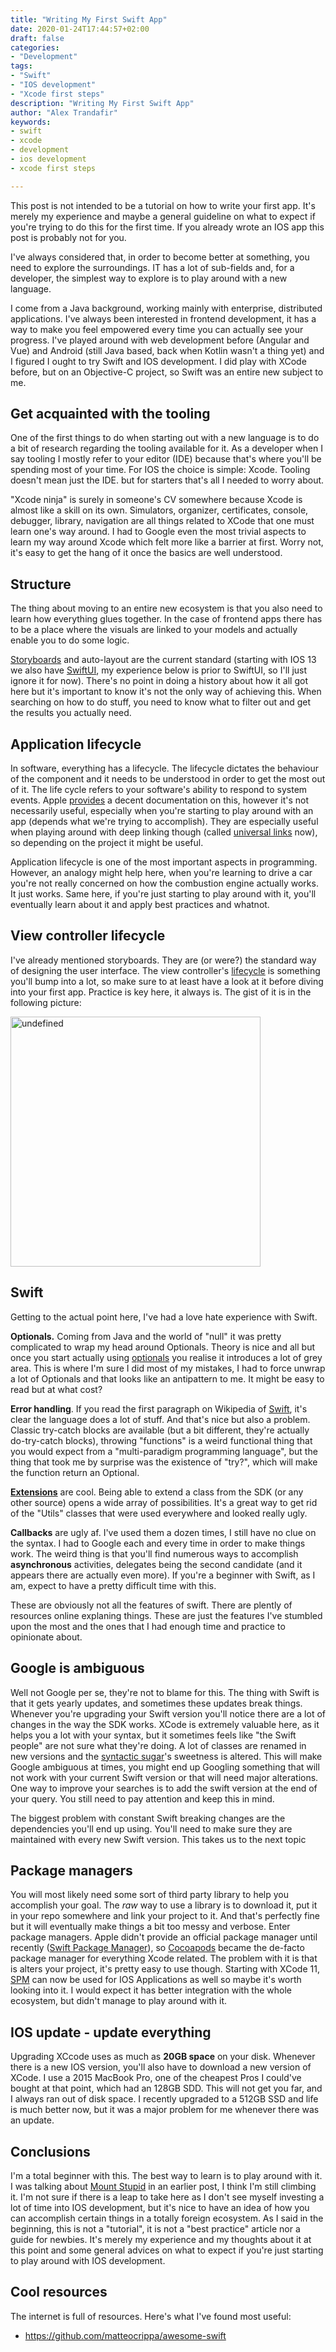 ```yaml
---
title: "Writing My First Swift App"
date: 2020-01-24T17:44:57+02:00
draft: false
categories:
- "Development"
tags: 
- "Swift"
- "IOS development"
- "Xcode first steps"
description: "Writing My First Swift App"
author: "Alex Trandafir"
keywords:
- swift
- xcode
- development
- ios development
- xcode first steps

---
```


<!-- wp:paragraph -->
<p>This post is not intended to be a tutorial on how to write your first app. It's merely my experience and maybe a general guideline on what to expect if you're trying to do this for the first time. If you already wrote an IOS app this post is probably not for you. </p>
<!-- /wp:paragraph -->

<!-- wp:paragraph -->
<p>I've always considered that, in order to become better at something, you need to explore the surroundings. IT has a lot of sub-fields and, for a developer, the simplest way to explore is to play around with a new language.</p>
<!-- /wp:paragraph -->

<!-- wp:paragraph -->
<p>I come from a Java background, working mainly with enterprise, distributed applications. I've always been interested in frontend development, it has a way to make you feel empowered every time you can actually see your progress. I've played around with web development before (Angular and Vue) and Android (still Java based, back when Kotlin wasn't a thing yet) and I figured I ought to try Swift and IOS development. I did play with XCode before, but on an Objective-C project, so Swift was an entire new subject to me.</p>
<!-- /wp:paragraph -->

<!-- wp:heading -->
<h2>Get acquainted with the tooling</h2>
<!-- /wp:heading -->

<!-- wp:paragraph -->
<p>One of the first things to do when starting out with a new language is to do a bit of research regarding the tooling available for it. As a developer when I say tooling I mostly refer to your editor (IDE) because that's where you'll be spending most of your time. For IOS the choice is simple: Xcode. Tooling doesn't mean just the IDE. but for starters that's all I needed to worry about.</p>
<!-- /wp:paragraph -->

<!-- wp:paragraph -->
<p>"Xcode ninja" is surely in someone's CV somewhere because Xcode is almost like a skill on its own. Simulators, organizer, certificates, console, debugger, library, navigation are all things related to XCode that one must learn one's way around. I had to Google even the most trivial aspects to learn my way around Xcode which felt more like a barrier at first. Worry not, it's easy to get the hang of it once the basics are well understood. </p>
<!-- /wp:paragraph -->

<!-- wp:heading -->
<h2>Structure</h2>
<!-- /wp:heading -->

<!-- wp:paragraph -->
<p>The thing about moving to an entire new ecosystem is that you also need to learn how everything glues together. In the case of frontend apps there has to be a place where the visuals are linked to your models and actually enable you to do some logic. </p>
<!-- /wp:paragraph -->

<!-- wp:paragraph -->
<p><a href="https://developer.apple.com/library/archive/documentation/General/Conceptual/Devpedia-CocoaApp/Storyboard.html">Storyboards</a> and auto-layout are the current standard (starting with IOS 13 we also have <a href="https://developer.apple.com/xcode/swiftui/">SwiftUI</a>, my experience below is prior to SwiftUI, so I'll just ignore it for now). There's no point in doing a history about how it all got here but it's important to know it's not the only way of achieving this. When searching on how to do stuff, you need to know what to filter out and get the results you actually need. </p>
<!-- /wp:paragraph -->

<!-- wp:heading -->
<h2>Application lifecycle</h2>
<!-- /wp:heading -->

<!-- wp:paragraph -->
<p>In software, everything has a lifecycle. The lifecycle dictates the behaviour of the component and it needs to be understood in order to get the most out of it. The life cycle refers to your software's ability to respond to system events. Apple <a href="https://developer.apple.com/documentation/uikit/app_and_environment/managing_your_app_s_life_cycle">provides</a> a decent documentation on this, however it's not necessarily useful, especially when you're starting to play around with an app (depends what we're trying to accomplish). They are especially useful when playing around with deep linking though (called <a href="https://developer.apple.com/documentation/uikit/inter-process_communication/allowing_apps_and_websites_to_link_to_your_content/handling_universal_links">universal links</a> now), so depending on the project it might be useful. </p>
<!-- /wp:paragraph -->

<!-- wp:paragraph -->
<p>Application lifecycle is one of the most important aspects in programming. However, an analogy might help here, when you're learning to drive a car you're not really concerned on how the combustion engine actually works. It just works. Same here, if you're just starting to play around with it, you'll eventually learn about it and apply best practices and whatnot.</p>
<!-- /wp:paragraph -->

<!-- wp:heading -->
<h2>View controller lifecycle</h2>
<!-- /wp:heading -->

<!-- wp:paragraph -->
<p>I've already mentioned storyboards. They are (or were?) the standard way of designing the user interface. The view controller's <a href="https://developer.apple.com/library/archive/referencelibrary/GettingStarted/DevelopiOSAppsSwift/WorkWithViewControllers.html">lifecycle</a> is something you'll bump into a lot, so make sure to at least have a look at it before diving into your first app. Practice is key here, it always is. The gist of it is in the following picture:</p>
<!-- /wp:paragraph -->

<!-- wp:paragraph -->
<p><img class="wp-image-61" style="width: 400px;" src="https://indiespun.files.wordpress.com/2020/01/wwvc_vclife_2x.png" alt="undefined"></p>
<!-- /wp:paragraph -->

<!-- wp:heading -->
<h2>Swift </h2>
<!-- /wp:heading -->

<!-- wp:paragraph -->
<p>Getting to the actual point here, I've had a love hate experience with Swift. </p>
<!-- /wp:paragraph -->

<!-- wp:paragraph -->
<p><strong>Optionals.</strong> Coming from Java and the world of "null" it was pretty complicated to wrap my head around Optionals. Theory is nice and all but once you start actually using <a href="https://docs.swift.org/swift-book/LanguageGuide/TheBasics.html">optionals</a> you realise it introduces a lot of grey area. This is where I'm sure I did most of my mistakes, I had to force unwrap a lot of Optionals and that looks like an antipattern to me. It might be easy to read but at what cost?</p>
<!-- /wp:paragraph -->

<!-- wp:paragraph -->
<p><strong>Error handling</strong>. If you read the first paragraph on Wikipedia of <a href="https://en.wikipedia.org/wiki/Swift_(programming_language)">Swift</a>, it's clear the language does a lot of stuff. And that's nice but also a problem. Classic try-catch blocks are available (but a bit different, they're actually do-try-catch blocks), throwing "functions" is a weird functional thing that you would expect from a "multi-paradigm programming language", but the thing that took me by surprise was the existence of "try?", which will make the function return an Optional. </p>
<!-- /wp:paragraph -->

<!-- wp:paragraph -->
<p><strong><a href="https://docs.swift.org/swift-book/LanguageGuide/Extensions.html">Extensions</a></strong> are cool. Being able to extend a class from the SDK (or any other source) opens a wide array of possibilities. It's a great way to get rid of the "Utils" classes that were used everywhere and looked really ugly. </p>
<!-- /wp:paragraph -->

<!-- wp:paragraph -->
<p><strong>Callbacks</strong> are ugly af. I've used them a dozen times, I still have no clue on the syntax. I had to Google each and every time in order to make things work. The weird thing is that you'll find numerous ways to accomplish <strong>asynchronous</strong> activities, delegates being the second candidate (and it appears there are actually even more). If you're a beginner with Swift, as I am, expect to have a pretty difficult time with this. </p>

<p>These are obviously not all the features of swift. There are plently of resources online explaning things. These are just the features I've stumbled upon the most and the ones that I had enough time and practice to opinionate about.</p>
<!-- /wp:paragraph -->

<!-- wp:heading -->
<h2>Google is ambiguous</h2>
<!-- /wp:heading -->

<!-- wp:paragraph -->
<p>Well not Google per se, they're not to blame for this. The thing with Swift is that it gets yearly updates, and sometimes these updates break things. Whenever you're upgrading your Swift version you'll notice there are a lot of changes in the way the SDK works. XCode is extremely valuable here, as it helps you a lot with your syntax, but it sometimes feels like "the Swift people" are not sure what they're doing. A lot of classes are renamed in new versions and the <a href="https://en.wikipedia.org/wiki/Syntactic_sugar">syntactic sugar</a>'s sweetness is altered. This will make Google ambiguous at times, you might end up Googling something that will not work with your current Swift version or that will need major alterations. One way to improve your searches is to add the swift version at the end of your query. You still need to pay attention and keep this in mind.  </p>
<!-- /wp:paragraph -->

<!-- wp:paragraph -->
<p> The biggest problem with constant Swift breaking changes are the dependencies you'll end up using. You'll need to make sure they are maintained with every new Swift version. This takes us to the next topic</p>
<!-- /wp:paragraph -->

<!-- wp:heading -->
<h2>Package managers </h2>
<!-- /wp:heading -->

<!-- wp:paragraph -->
<p>You will most likely need some sort of third party library to help you accomplish your goal. The <em>raw</em> way to use a library is to download it, put it in your repo somewhere and link your project to it. And that's perfectly fine but it will eventually make things a bit too messy and verbose. Enter package managers. Apple didn't provide an official package manager until recently (<a href="https://swift.org/package-manager/">Swift Package Manager</a>), so <a href="https://cocoapods.org/">Cocoapods</a> became the de-facto package manager for everything Xcode related. The problem with it is that is alters your project, it's pretty easy to use though. Starting with XCode 11, <a href="https://itnext.io/replacing-cocoapods-with-swift-package-manager-fa37d67294c3">SPM</a> can now be used for IOS Applications as well so maybe it's worth looking into it. I would expect it has better integration with the whole ecosystem, but didn't manage to play around with it.</p>
<!-- /wp:paragraph -->

<!-- wp:heading -->
<h2>IOS update - update everything</h2>
<!-- /wp:heading -->

<!-- wp:paragraph -->
<p>Upgrading XCcode uses as much as <strong>20GB space</strong> on your disk. Whenever there is a new IOS version, you'll also have to download a new version of XCode. I use a 2015 MacBook Pro, one of the cheapest Pros I could've bought at that point, which had an 128GB SDD. This will not get you far, and I always ran out of disk space. I recently upgraded to a 512GB SSD and life is much better now, but it was a major problem for me whenever there was an update. </p>
<!-- /wp:paragraph -->

<!-- wp:heading -->
<h2>Conclusions</h2>
<!-- /wp:heading -->

<!-- wp:paragraph -->
<p>I'm a total beginner with this. The best way to learn is to play around with it. I was talking about  <a href="/blog/posts/my-first-post/">Mount Stupid</a> in an earlier post, I think I'm still climbing it. I'm not sure if there is a leap to take here as I don't see myself investing a lot of time into IOS development, but it's nice to have an idea of how you can accomplish certain things in a totally foreign ecosystem. As I said in the beginning, this is not a "tutorial", it is not a "best practice" article nor a guide for newbies. It's merely my experience and my thoughts about it at this point and some general advices on what to expect if you're just starting to play around with IOS development. </p>
<!-- /wp:paragraph -->


<!-- wp:heading -->
<h2>Cool resources</h2>
<!-- /wp:heading -->
<p>The internet is full of resources. Here's what I've found most useful:</p>

* https://github.com/matteocrippa/awesome-swift
